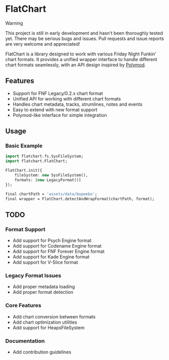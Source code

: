 # FlatChart

> [!WARNING]
> This project is still in early development and hasn't been thoroughly tested yet. There may be serious bugs and issues. Pull requests and issue reports are very welcome and appreciated!

FlatChart is a library designed to work with various Friday Night Funkin' chart formats. It provides a unified wrapper interface to handle different chart formats seamlessly, with an API design inspired by [Polymod](https://github.com/larsiusprime/polymod.git).

## Features

- Support for FNF Legacy/0.2.x chart format
- Unified API for working with different chart formats
- Handles chart metadata, tracks, strumlines, notes and events
- Easy to extend with new format support
- Polymod-like interface for simple integration

## Usage

### Basic Example
```haxe
import flatchart.fs.SysFileSystem;
import flatchart.FlatChart;

FlatChart.init({
	fileSystem: new SysFileSystem(),
	formats: [new LegacyFormat()]
});

final chartPath = 'assets/data/bopeebo';
final wrapper = FlatChart.detectAndWrapFormat(chartPath, format);
```

## TODO

### Format Support
- Add support for Psych Engine format
- Add support for Codename Engine format
- Add support for FNF Forever Engine format
- Add support for Kade Engine format
- Add support for V-Slice format

### Legacy Format Issues
- Add proper metadata loading
- Add proper format detection

### Core Features
- Add chart conversion between formats
- Add chart optimization utilities
- Add support for HeapsFileSystem

### Documentation
- Add contribution guidelines
